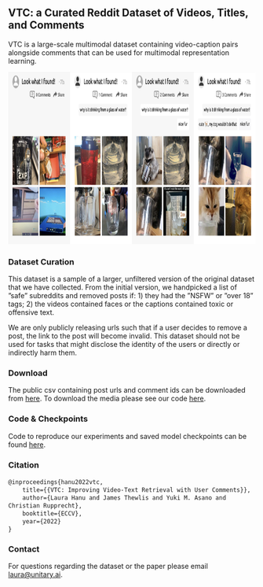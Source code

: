 ## VTC: a Curated Reddit Dataset of Videos, Titles, and Comments

VTC is a large-scale multimodal dataset containing video-caption pairs alongside comments that can be used for multimodal representation learning.

<p align="center">
<img  src=https://github.com/unitaryai/VTC/blob/main/vtc_fig.png height="350">
</p>

### Dataset Curation

This dataset is a sample of a larger, unfiltered version of the original dataset that we have collected. From the initial version, we handpicked a list of ”safe” subreddits and removed posts if: 1) they had the ”NSFW” or ”over 18” tags; 2) the videos contained faces or the captions contained toxic or offensive text.

We are only publicly releasing urls such that if a user decides to remove a post, the link to the post will become invalid. This dataset should not be used for tasks that might disclose the identity of the users or directly or indirectly harm them.

### Download

The public csv containing post urls and comment ids can be downloaded from [here](https://github.com/unitaryai/VTC/releases/download/v0.1.0-alpha/VTC_v1.0_public.csv.tar.gz). To download the media please see our code [here](https://github.com/unitaryai/VTC-dataset).

### Code & Checkpoints

Code to reproduce our experiments and saved model checkpoints can be found [here](https://github.com/unitaryai/VTC).


### Citation

```text
@inproceedings{hanu2022vtc,
    title={{VTC: Improving Video-Text Retrieval with User Comments}},
    author={Laura Hanu and James Thewlis and Yuki M. Asano and Christian Rupprecht},
    booktitle={ECCV},
    year={2022}
}
```

### Contact

For questions regarding the dataset or the paper please email laura@unitary.ai.
